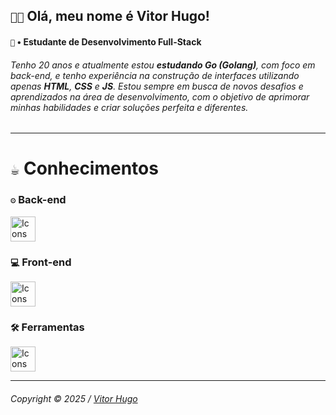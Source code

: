 <div>
  <h2><code>👋🏽</code> Olá, meu nome é Vitor Hugo!</h2>
  <h4><code>🧠</code> • Estudante de Desenvolvimento Full-Stack</h4>
</div>

###### Tenho 20 anos e atualmente estou **estudando Go (Golang)**, com foco em back-end, e tenho experiência na construção de interfaces utilizando apenas **HTML**, **CSS** e **JS**. Estou sempre em busca de novos desafios e aprendizados na área de desenvolvimento, com o objetivo de aprimorar minhas habilidades e criar soluções perfeita e diferentes.

---

<div>
  <h1><code>☕️</code> Conhecimentos</h1>
  <!-- Back-end -->
  <h3><code>⚙️</code> Back-end</h3>
  <img src="https://skillicons.dev/icons?i=lua,go&theme=dark" height="40" alt="Icons Back-end" />
  <!-- Back-end -->
  <h3><code>💻</code> Front-end</h3>
  <img src="https://skillicons.dev/icons?i=html,css&theme=dark" height="40" alt="Icons Back-end" />
  <!-- Ferramentas -->
  <h3><code>🛠️</code> Ferramentas</h3>
  <img src="https://skillicons.dev/icons?i=git,github,vscode&theme=dark" height="40" alt="Icons Ferramentas" />
  <!-- Sistema Operacional -->
<!--   <h3><code>🚀</code> Sistema Operacional</h3>
  <img src="https://skillicons.dev/icons?i=windows,apple&theme=dark" height="40" alt="Icons Sistema Operacional" /> -->
</div>

---

###### Copyright © 2025 / [Vitor Hugo](https://github.com/uvitordev)
